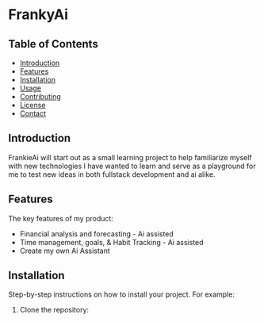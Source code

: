 # FrankyAi

## Table of Contents
- [Introduction](#introduction)
- [Features](#features)
- [Installation](#installation)
- [Usage](#usage)
- [Contributing](#contributing)
- [License](#license)
- [Contact](#contact)

## Introduction
FrankieAi will start out as a small learning project to help familiarize myself with new technologies I have wanted to learn and serve as a playground for me to test new ideas in both fullstack development and ai alike. 
## Features
The key features of my product:
- Financial analysis and forecasting - Ai assisted  
- Time management, goals, & Habit Tracking - Ai assisted 
- Create my own Ai Assistant

## Installation
Step-by-step instructions on how to install your project. For example:

1. Clone the repository:
